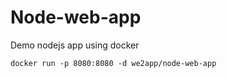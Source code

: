 # Node-web-app

Demo nodejs app using docker

```
docker run -p 8080:8080 -d we2app/node-web-app
```

